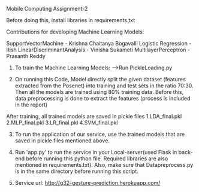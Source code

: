 
Mobile Computing Assignment-2


Before doing this, install libraries in requirements.txt

Contributions for developing Machine Learning Models:

SupportVectorMachine - Krishna Chaitanya Bogavalli
Logistic Regression - Itish
LinearDiscriminantAnalysis - Vinisha Sukameti
MultilayerPerceptron - Prasanth Reddy


1. To train the Machine Learning Models:
-->Run PickleLoading.py

2. On running this Code, Model directly split the given dataset (features extracted from the Posenet) into training and test sets in the ratio 70:30. Then all the models are trained using 80% training data. Before this, data preprocessing is done to extract the features (process is included in the report)

After training, all trained models are saved in pickle files
1.LDA_final.pkl
2.MLP_final.pkl
3.LR_final.pkl
4.SVM_final.pkl

3. To run the application of our service, use the trained models that are saved in pickle files mentioned above. 

4. Run 'app.py' to run the service in your Local-server(used Flask in back-end before running this python file. Required libraries are also mentioned in requirements.txt). Also, make sure that Datapreprocess.py is in the same directory before running this script. 

5. Service url: http://g32-gesture-prediction.herokuapp.com/












